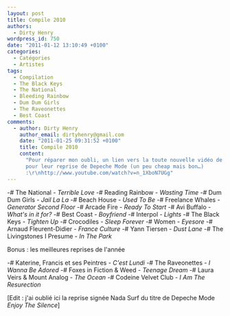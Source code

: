 ```yaml
---
layout: post
title: Compile 2010
authors:
  - Dirty Henry
wordpress_id: 750
date: "2011-01-12 13:10:49 +0100"
categories:
  - Catégories
  - Artistes
tags:
  - Compilation
  - The Black Keys
  - The National
  - Bleeding Rainbow
  - Dum Dum Girls
  - The Raveonettes
  - Best Coast
comments:
  - author: Dirty Henry
    author_email: dirtyhenry@gmail.com
    date: "2011-01-25 09:31:52 +0100"
    title: Compile 2010
    content:
      "Pour réparer mon oubli, un lien vers la toute nouvelle vidéo de Nada Surf
      pour leur reprise de Depeche Mode (un peu cheap mais bon…)
      :\r\nhttp://www.youtube.com/watch?v=n_1XboN7UGg"
---
```


-# The National - _Terrible Love_ -# Reading Rainbow - _Wasting Time_ -# Dum Dum
Girls - _Jail La La_ -# Beach House - _Used To Be_ -# Freelance Whales -
_Generator Second Floor_ -# Arcade Fire - _Ready To Start_ -# Avi Buffalo -
_What's in it for?_ -# Best Coast - _Boyfriend_ -# Interpol - _Lights_ -# The
Black Keys - _Tighten Up_ -# Crocodiles - _Sleep Forever_ -# Women - _Eyesore_
-# Arnaud Fleurent-Didier - _France Culture_ -# Yann Tiersen - _Dust Lane_ -#
The Livingstones I Presume - _In The Park_

Bonus : les meilleures reprises de l'année

-# Katerine, Francis et ses Peintres - _C'est Lundi_ -# The Raveonettes - _I
Wanna Be Adored_ -# Foxes in Fiction & Weed - _Teenage Dream_ -# Laura Veirs &
Mount Analog - _The Ocean_ -# Codeine Velvet Club - _I Am The Resurection_

[Edit : j'ai oublié ici la reprise signée Nada Surf du titre de Depeche Mode
*Enjoy The Silence*]
